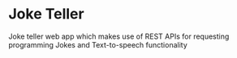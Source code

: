 # Joke Teller

Joke teller web app which makes use of REST APIs for requesting programming Jokes and Text-to-speech functionality